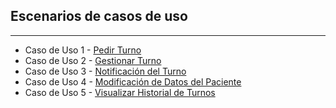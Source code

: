 ## Escenarios de casos de uso

---

- Caso de Uso 1 - [Pedir Turno](https://docs.google.com/spreadsheets/d/13uirgTSXC1EFjMOR4OKm9omHTEzzdvExcRvfvvLY2Ks/edit?gid=1870736998#gid=1870736998)
- Caso de Uso 2 - [Gestionar Turno](https://docs.google.com/spreadsheets/d/13uirgTSXC1EFjMOR4OKm9omHTEzzdvExcRvfvvLY2Ks/edit?gid=1441220891#gid=1441220891)
- Caso de Uso 3 - [Notificación del Turno](https://docs.google.com/spreadsheets/d/13uirgTSXC1EFjMOR4OKm9omHTEzzdvExcRvfvvLY2Ks/edit?gid=1065999819#gid=1065999819)
- Caso de Uso 4 - [Modificación de Datos del Paciente](https://docs.google.com/spreadsheets/d/13uirgTSXC1EFjMOR4OKm9omHTEzzdvExcRvfvvLY2Ks/edit?gid=148569898#gid=148569898)
- Caso de Uso 5 - [Visualizar Historial de Turnos](https://docs.google.com/spreadsheets/d/13uirgTSXC1EFjMOR4OKm9omHTEzzdvExcRvfvvLY2Ks/edit?gid=3645448#gid=3645448)


